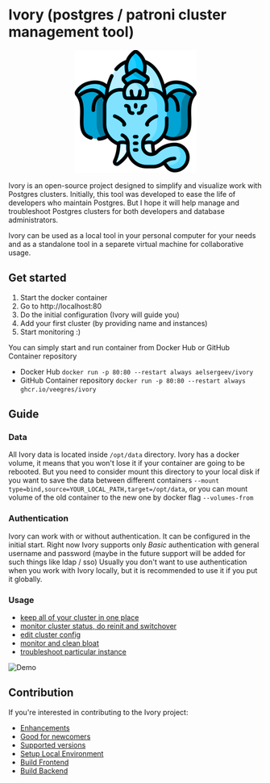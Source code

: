# Ivory (postgres / patroni cluster management tool)

<div style="text-align: center;" align="center">
  <img src="web/public/ivory.png" alt="logo" />
</div>

Ivory is an open-source project designed to simplify and visualize work with Postgres clusters.
Initially, this tool was developed to ease the life of developers who maintain Postgres.
But I hope it will help manage and troubleshoot Postgres clusters for both developers and database administrators.

Ivory can be used as a local tool in your personal computer for your needs and as a standalone tool
in a separete virtual machine for collaborative usage.

## Get started
1. Start the docker container
2. Go to http://localhost:80
3. Do the initial configuration (Ivory will guide you)
4. Add your first cluster (by providing name and instances)
5. Start monitoring :) 

You can simply start and run container from Docker Hub or GitHub Container repository

- Docker Hub `docker run -p 80:80 --restart always aelsergeev/ivory`
- GitHub Container repository `docker run -p 80:80 --restart always ghcr.io/veegres/ivory`

## Guide

### Data
All Ivory data is located inside `/opt/data` directory. Ivory has a docker volume, it means that you won't
lose it if your container are going to be rebooted. But you need to consider mount this directory to your 
local disk if you want to save the data between different containers 
`--mount type=bind,source=YOUR_LOCAL_PATH,target=/opt/data`, or you can mount volume of the 
old container to the new one by docker flag `--volumes-from`

### Authentication
Ivory can work with or without authentication. It can be configured in the initial start. Right now
Ivory supports only _Basic_ authentication with general username and password (maybe in the future support
will be added for such things like ldap / sso)
Usually you don't want to use authentication when you work with Ivory locally, but it is recommended
to use it if you put it globally.

### Usage
- [keep all of your cluster in one place](doc/clusters.md)
- [monitor cluster status, do reinit and switchover](doc/overview.md)
- [edit cluster config](doc/config.md)
- [monitor and clean bloat](doc/bloat.md)
- [troubleshoot particular instance](doc/instance.md)

![Demo](doc/images/demo.gif)

## Contribution

If you're interested in contributing to the Ivory project:

- [Enhancements](https://github.com/veegres/ivory/issues)
- [Good for newcomers](https://github.com/veegres/ivory/issues?q=is%3Aissue+is%3Aopen+label%3A%22good+first+issue%22)
- [Supported versions](SECURITY.md)
- [Setup Local Environment](docker/development/README.md)
- [Build Frontend](web/README.md)
- [Build Backend](service/README.md)
